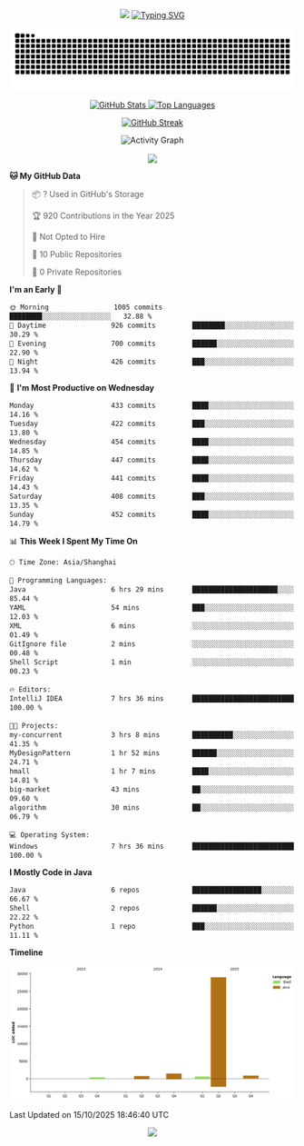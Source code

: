 <!-- -->

<p align="center">
<img src="https://capsule-render.vercel.app/api?type=waving&color=timeGradient&height=300&&section=header&text=HI%20THEME!&fontSize=90&fontAlign=50&fontAlignY=30&desc=I%20am%20AlfonsoKevin!&descAlign=50&descSize=30&descAlignY=60&animation=twinkling" />
    <a align="center" href="https://www.kaijavademo.top/"><img src="https://readme-typing-svg.demolab.com?font=Fira+Code&center=true&pause=1000&width=435&lines=Welcome+to+my+GitHub+profile+page!;%E6%AC%A2%E8%BF%8E%E6%9D%A5%E5%88%B0%E6%88%91%E7%9A%84GitHub%E4%B8%BB%E9%A1%B5%EF%BC%81" alt="Typing SVG" height=200 /> </a>
</p>
 <p align="center"><img src="https://raw.githubusercontent.com/AlfonsoKevin/AlfonsoKevin/output/github-contribution-grid-snake.svg"></p>

</p>


<p align="center" >
  <a href="https://github.com/AlfonsoKevin">  
    <img src="https://github-readme-stats.vercel.app/api/?username=AlfonsoKevin&layout=compact&border_radius=20" width="400"  alt="GitHub Stats" />
  </a>
  <a href="https://www.kaijavademo.top/">
    <img src="https://github-readme-stats.vercel.app/api/top-langs/?username=AlfonsoKevin&layout=compact&border_radius=20" width=400 alt="Top Languages"/>
  </a>
</p>


<p align="center">
    <a href="https://github.com/AlfonsoKevin">
    <img src="https://streak-stats.demolab.com?user=AlfonsoKevin&theme=transparent&hide_border=false%C2%A0%C2%A0%E5%81%87&short_numbers=false%C2%A0%C2%A0%E5%81%87&card_width=595&card_height=234" height="400"  alt="GitHub Streak" />
    </a>
</p>



<p align="center">
    <img width="800" src="https://github-readme-activity-graph.vercel.app/graph?username=AlfonsoKevin&theme=github-compact&hide_border=true&area=true&from=2024-06-01&to=2024-12-31&grid=false&custom_title=Activity%20Graph" alt="Activity Graph" title="Activity Graph" />
</p> 




<p align="center">
	<img align="center" src="https://skillicons.dev/icons?i=idea,java,mysql,redis,spring,rocket,html,css,js,react,linux,py,c,clion,docker,md,stackoverflow&theme=light" />    
</p>


<!--START_SECTION:waka-->
**🐱 My GitHub Data** 

> 📦 ? Used in GitHub's Storage 
 > 
> 🏆 920 Contributions in the Year 2025
 > 
> 🚫 Not Opted to Hire
 > 
> 📜 10 Public Repositories 
 > 
> 🔑 0 Private Repositories 
 > 
**I'm an Early 🐤** 

```text
🌞 Morning                1005 commits        ████████░░░░░░░░░░░░░░░░░   32.88 % 
🌆 Daytime                926 commits         ████████░░░░░░░░░░░░░░░░░   30.29 % 
🌃 Evening                700 commits         ██████░░░░░░░░░░░░░░░░░░░   22.90 % 
🌙 Night                  426 commits         ███░░░░░░░░░░░░░░░░░░░░░░   13.94 % 
```
📅 **I'm Most Productive on Wednesday** 

```text
Monday                   433 commits         ████░░░░░░░░░░░░░░░░░░░░░   14.16 % 
Tuesday                  422 commits         ███░░░░░░░░░░░░░░░░░░░░░░   13.80 % 
Wednesday                454 commits         ████░░░░░░░░░░░░░░░░░░░░░   14.85 % 
Thursday                 447 commits         ████░░░░░░░░░░░░░░░░░░░░░   14.62 % 
Friday                   441 commits         ████░░░░░░░░░░░░░░░░░░░░░   14.43 % 
Saturday                 408 commits         ███░░░░░░░░░░░░░░░░░░░░░░   13.35 % 
Sunday                   452 commits         ████░░░░░░░░░░░░░░░░░░░░░   14.79 % 
```


📊 **This Week I Spent My Time On** 

```text
🕑︎ Time Zone: Asia/Shanghai

💬 Programming Languages: 
Java                     6 hrs 29 mins       █████████████████████░░░░   85.44 % 
YAML                     54 mins             ███░░░░░░░░░░░░░░░░░░░░░░   12.03 % 
XML                      6 mins              ░░░░░░░░░░░░░░░░░░░░░░░░░   01.49 % 
GitIgnore file           2 mins              ░░░░░░░░░░░░░░░░░░░░░░░░░   00.48 % 
Shell Script             1 min               ░░░░░░░░░░░░░░░░░░░░░░░░░   00.23 % 

🔥 Editors: 
IntelliJ IDEA            7 hrs 36 mins       █████████████████████████   100.00 % 

🐱‍💻 Projects: 
my-concurrent            3 hrs 8 mins        ██████████░░░░░░░░░░░░░░░   41.35 % 
MyDesignPattern          1 hr 52 mins        ██████░░░░░░░░░░░░░░░░░░░   24.71 % 
hmall                    1 hr 7 mins         ████░░░░░░░░░░░░░░░░░░░░░   14.81 % 
big-market               43 mins             ██░░░░░░░░░░░░░░░░░░░░░░░   09.60 % 
algorithm                30 mins             ██░░░░░░░░░░░░░░░░░░░░░░░   06.79 % 

💻 Operating System: 
Windows                  7 hrs 36 mins       █████████████████████████   100.00 % 
```

**I Mostly Code in Java** 

```text
Java                     6 repos             █████████████████░░░░░░░░   66.67 % 
Shell                    2 repos             ██████░░░░░░░░░░░░░░░░░░░   22.22 % 
Python                   1 repo              ███░░░░░░░░░░░░░░░░░░░░░░   11.11 % 
```



**Timeline**

![Lines of Code chart](https://raw.githubusercontent.com/AlfonsoKevin/AlfonsoKevin/main/assets/bar_graph.png)


 Last Updated on 15/10/2025 18:46:40 UTC
<!--END_SECTION:waka-->

<p align="center">
    <a href="https://github.com/AlfonsoKevin"></a><img src="https://img.shields.io/badge/GitHub-grey?logo=github" />
</p>
